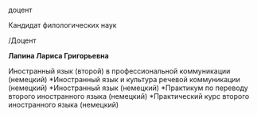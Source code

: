 доцент

Кандидат филологических наук

/Доцент

**Лапина Лариса Григорьевна**

Иностранный язык (второй) в профессиональной коммуникации (немецкий)
	*Иностранный язык и культура речевой коммуникации (немецкий)
	*Иностранный язык (немецкий)
	*Практикум по переводу второго иностранного языка (немецкий)
	*Практический курс второго иностранного языка (немецкий)